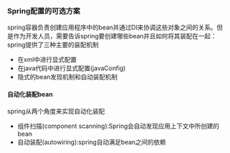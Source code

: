 ### Spring配置的可选方案
spring容器负责创建应用程序中的bean并通过DI来协调这些对象之间的关系。但是作为开发人员，需要告诉spring要创建哪些bean并且如何将其装配在一起：</br>spring提供了三种主要的装配机制
- 在xml中进行显式配置
- 在java代码中进行显式配置(javaConfig)
- 隐式的bean发现机制和自动装配机制
#### 自动化装配bean
spring从两个角度来实现自动化装配
- 组件扫描(component scanning):Spring会自动发现应用上下文中所创建的bean
- 自动装配(autowiring):spring自动满足bean之间的依赖
